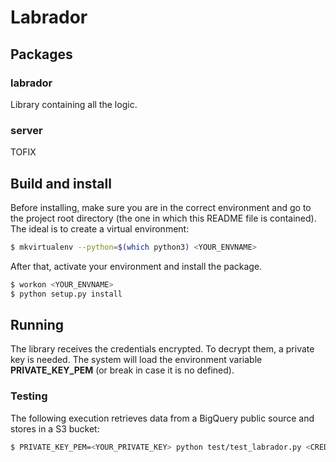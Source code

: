 # Labrador


## Packages


### labrador

Library containing all the logic.


### server

TOFIX


## Build and install

Before installing, make sure you are in the correct environment and go to the project root directory (the one in which this README file is contained). The ideal is to create a virtual environment:

```bash
$ mkvirtualenv --python=$(which python3) <YOUR_ENVNAME>
```

After that, activate your environment and install the package.

```bash
$ workon <YOUR_ENVNAME>
$ python setup.py install
```


## Running

The library receives the credentials encrypted. To decrypt them, a private key is needed. The system will load the environment variable **PRIVATE_KEY_PEM** (or break in case it is no defined).

### Testing

The following execution retrieves data from a BigQuery public source and stores in a S3 bucket:

```bash
$ PRIVATE_KEY_PEM=<YOUR_PRIVATE_KEY> python test/test_labrador.py <CREDENTIALS_FILEPATH> <BUCKET_NAME>
```
